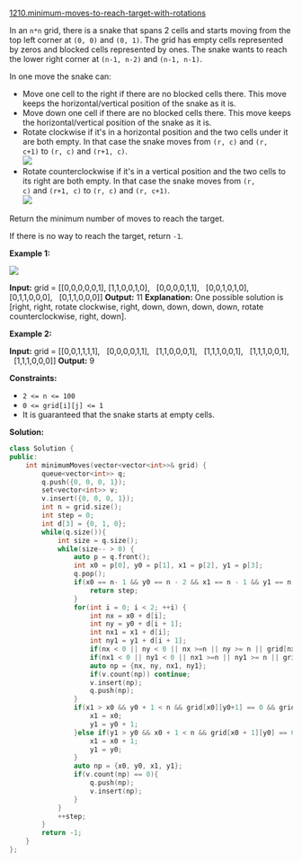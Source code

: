 [1210.minimum-moves-to-reach-target-with-rotations](https://leetcode.com/problems/minimum-moves-to-reach-target-with-rotations/)  

In an `n*n` grid, there is a snake that spans 2 cells and starts moving from the top left corner at `(0, 0)` and `(0, 1)`. The grid has empty cells represented by zeros and blocked cells represented by ones. The snake wants to reach the lower right corner at `(n-1, n-2)` and `(n-1, n-1)`.

In one move the snake can:

*   Move one cell to the right if there are no blocked cells there. This move keeps the horizontal/vertical position of the snake as it is.
*   Move down one cell if there are no blocked cells there. This move keeps the horizontal/vertical position of the snake as it is.
*   Rotate clockwise if it's in a horizontal position and the two cells under it are both empty. In that case the snake moves from `(r, c)` and `(r, c+1)` to `(r, c)` and `(r+1, c)`.  
    ![](https://assets.leetcode.com/uploads/2019/09/24/image-2.png)
*   Rotate counterclockwise if it's in a vertical position and the two cells to its right are both empty. In that case the snake moves from `(r, c)` and `(r+1, c)` to `(r, c)` and `(r, c+1)`.  
    ![](https://assets.leetcode.com/uploads/2019/09/24/image-1.png)

Return the minimum number of moves to reach the target.

If there is no way to reach the target, return `-1`.

**Example 1:**

**![](https://assets.leetcode.com/uploads/2019/09/24/image.png)**

**Input:** grid = \[\[0,0,0,0,0,1\],
               \[1,1,0,0,1,0\],
               \[0,0,0,0,1,1\],
               \[0,0,1,0,1,0\],
               \[0,1,1,0,0,0\],
               \[0,1,1,0,0,0\]\]
**Output:** 11
**Explanation:** One possible solution is \[right, right, rotate clockwise, right, down, down, down, down, rotate counterclockwise, right, down\].

**Example 2:**

**Input:** grid = \[\[0,0,1,1,1,1\],
               \[0,0,0,0,1,1\],
               \[1,1,0,0,0,1\],
               \[1,1,1,0,0,1\],
               \[1,1,1,0,0,1\],
               \[1,1,1,0,0,0\]\]
**Output:** 9

**Constraints:**

*   `2 <= n <= 100`
*   `0 <= grid[i][j] <= 1`
*   It is guaranteed that the snake starts at empty cells.  



**Solution:**  

```cpp
class Solution {
public:
    int minimumMoves(vector<vector<int>>& grid) {
        queue<vector<int>> q;
        q.push({0, 0, 0, 1});
        set<vector<int>> v;
        v.insert({0, 0, 0, 1});
        int n = grid.size();
        int step = 0;
        int d[3] = {0, 1, 0};
        while(q.size()){
            int size = q.size();
            while(size-- > 0) {
                auto p = q.front();
                int x0 = p[0], y0 = p[1], x1 = p[2], y1 = p[3];
                q.pop();
                if(x0 == n- 1 && y0 == n - 2 && x1 == n - 1 && y1 == n - 1){
                    return step;
                }
                for(int i = 0; i < 2; ++i) {
                    int nx = x0 + d[i];
                    int ny = y0 + d[i + 1];
                    int nx1 = x1 + d[i];
                    int ny1 = y1 + d[i + 1];
                    if(nx < 0 || ny < 0 || nx >=n || ny >= n || grid[nx][ny] == 1) continue;
                    if(nx1 < 0 || ny1 < 0 || nx1 >=n || ny1 >= n || grid[nx1][ny1] == 1) continue;
                    auto np = {nx, ny, nx1, ny1};
                    if(v.count(np)) continue;
                    v.insert(np);
                    q.push(np);
                }
                if(x1 > x0 && y0 + 1 < n && grid[x0][y0+1] == 0 && grid[x1][y0+1] == 0) {
                    x1 = x0;
                    y1 = y0 + 1;
                }else if(y1 > y0 && x0 + 1 < n && grid[x0 + 1][y0] == 0 && grid[x0+1][y1] == 0) {
                    x1 = x0 + 1;
                    y1 = y0;
                }
                auto np = {x0, y0, x1, y1};
                if(v.count(np) == 0){
                    q.push(np);
                    v.insert(np);
                }
            }
            ++step;
        }
        return -1;
    }
};
```
      